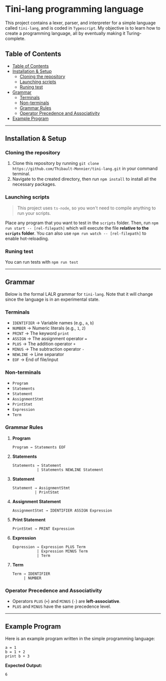 # Tini-lang programming language

This project contains a lexer, parser, and interpreter for a simple language called `tini-lang`, and is coded in `Typescript`. My objective is to learn how to create a programming language, all by eventually making it Turing-complete.

## Table of Contents

<!-- prettier-ignore-start -->

- [Table of Contents](#table-of-contents)
- [Installation \& Setup](#installation--setup)
  - [Cloning the repository](#cloning-the-repository)
  - [Launching scripts](#launching-scripts)
  - [Runing test](#runing-test)
- [Grammar](#grammar)
  - [Terminals](#terminals)
  - [Non-terminals](#non-terminals)
  - [Grammar Rules](#grammar-rules)
  - [Operator Precedence and Associativity](#operator-precedence-and-associativity)
- [Example Program](#example-program)

<!-- prettier-ignore-end -->

---

## Installation & Setup

### Cloning the repository

1.  Clone this repository by running `git clone https://github.com/Thibault-Monnier/tini-lang.git` in your command terminal.
2.  Navigate to the created directory, then run `npm install` to install all the necessary packages.

### Launching scripts

> This project uses `ts-node`, so you won't need to compile anything to run your scripts.

Place any program that you want to test in the `scripts` folder. Then, run `npm run start -- [rel-filepath]` which will execute the file **relative to the `scripts` folder**. You can also use `npm run watch -- [rel-filepath]` to enable hot-reloading.

### Runing test

You can run tests with `npm run test`

---

## Grammar

Below is the formal LALR grammar for `tini-lang`. Note that it will change since the language is in an experimental state.

### Terminals

-   `IDENTIFIER` → Variable names (e.g., `a`, `b`)
-   `NUMBER` → Numeric literals (e.g., `1`, `2`)
-   `PRINT` → The keyword `print`
-   `ASSIGN` → The assignment operator `=`
-   `PLUS` → The addition operator `+`
-   `MINUS` → The subtraction operator `-`
-   `NEWLINE` → Line separator
-   `EOF` → End of file/input

### Non-terminals

-   `Program`
-   `Statements`
-   `Statement`
-   `AssignmentStmt`
-   `PrintStmt`
-   `Expression`
-   `Term`

### Grammar Rules

1. **Program**

    ```
    Program → Statements EOF
    ```

2. **Statements**

    ```
    Statements → Statement
               | Statements NEWLINE Statement
    ```

3. **Statement**

    ```
    Statement → AssignmentStmt
              | PrintStmt
    ```

4. **Assignment Statement**

    ```
    AssignmentStmt → IDENTIFIER ASSIGN Expression
    ```

5. **Print Statement**

    ```
    PrintStmt → PRINT Expression
    ```

6. **Expression**

    ```
    Expression → Expression PLUS Term
               | Expression MINUS Term
               | Term
    ```

7. **Term**

    ```
    Term → IDENTIFIER
         | NUMBER
    ```

### Operator Precedence and Associativity

-   Operators `PLUS` (`+`) and `MINUS` (`-`) are **left-associative**.
-   `PLUS` and `MINUS` have the same precedence level.

---

## Example Program

Here is an example program written in the simple programming language:

```
a = 1
b = 1 + 2
print b + 3
```

**Expected Output:**

```
6
```
